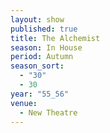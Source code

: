 ```yaml
---
layout: show
published: true
title: The Alchemist
season: In House
period: Autumn
season_sort: 
  - "30"
  - 30
year: "55_56"
venue: 
  - New Theatre
---
```


